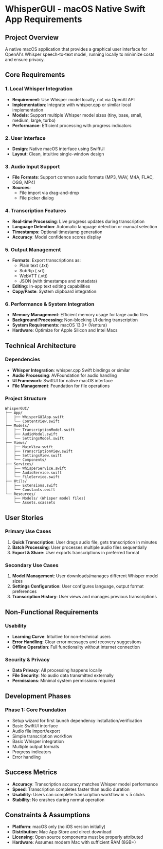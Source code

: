 # WhisperGUI - macOS Native Swift App Requirements

## Project Overview
A native macOS application that provides a graphical user interface for OpenAI's Whisper speech-to-text model, running locally to minimize costs and ensure privacy.

## Core Requirements

### 1. Local Whisper Integration
- **Requirement**: Use Whisper model locally, not via OpenAI API
- **Implementation**: Integrate with whisper.cpp or similar local implementation
- **Models**: Support multiple Whisper model sizes (tiny, base, small, medium, large, turbo)
- **Performance**: Efficient processing with progress indicators

### 2. User Interface
- **Design**: Native macOS interface using SwiftUI
- **Layout**: Clean, intuitive single-window design

### 3. Audio Input Support
- **File Formats**: Support common audio formats (MP3, WAV, M4A, FLAC, OGG, MP4)
- **Sources**: 
  - File import via drag-and-drop
  - File picker dialog

### 4. Transcription Features
- **Real-time Processing**: Live progress updates during transcription
- **Language Detection**: Automatic language detection or manual selection
- **Timestamps**: Optional timestamp generation
- **Accuracy**: Model confidence scores display

### 5. Output Management
- **Formats**: Export transcriptions as:
  - Plain text (.txt)
  - SubRip (.srt)
  - WebVTT (.vtt)
  - JSON (with timestamps and metadata)
- **Editing**: In-app text editing capabilities
- **Copy/Paste**: System clipboard integration

### 6. Performance & System Integration
- **Memory Management**: Efficient memory usage for large audio files
- **Background Processing**: Non-blocking UI during transcription
- **System Requirements**: macOS 13.0+ (Ventura)
- **Hardware**: Optimize for Apple Silicon and Intel Macs

## Technical Architecture

### Dependencies
- **Whisper Integration**: whisper.cpp Swift bindings or similar
- **Audio Processing**: AVFoundation for audio handling
- **UI Framework**: SwiftUI for native macOS interface
- **File Management**: Foundation for file operations

### Project Structure
```
WhisperGUI/
├── App/
│   ├── WhisperGUIApp.swift
│   └── ContentView.swift
├── Models/
│   ├── TranscriptionModel.swift
│   ├── AudioModel.swift
│   └── SettingsModel.swift
├── Views/
│   ├── MainView.swift
│   ├── TranscriptionView.swift
│   ├── SettingsView.swift
│   └── Components/
├── Services/
│   ├── WhisperService.swift
│   ├── AudioService.swift
│   └── FileService.swift
├── Utils/
│   ├── Extensions.swift
│   └── Constants.swift
└── Resources/
    ├── Models/ (Whisper model files)
    └── Assets.xcassets
```

## User Stories

### Primary Use Cases
1. **Quick Transcription**: User drags audio file, gets transcription in minutes
3. **Batch Processing**: User processes multiple audio files sequentially
4. **Export & Share**: User exports transcriptions in preferred format

### Secondary Use Cases
1. **Model Management**: User downloads/manages different Whisper model sizes
2. **Settings Configuration**: User configures language, output format preferences
3. **Transcription History**: User views and manages previous transcriptions

## Non-Functional Requirements

### Usability
- **Learning Curve**: Intuitive for non-technical users
- **Error Handling**: Clear error messages and recovery suggestions
- **Offline Operation**: Full functionality without internet connection

### Security & Privacy
- **Data Privacy**: All processing happens locally
- **File Security**: No audio data transmitted externally
- **Permissions**: Minimal system permissions required

## Development Phases

### Phase 1: Core Foundation
- Setup wizard for first launch dependency installation/verification
- Basic SwiftUI interface
- Audio file import/export
- Simple transcription workflow
- Basic Whisper integration
- Multiple output formats
- Progress indicators
- Error handling

## Success Metrics
- **Accuracy**: Transcription accuracy matches Whisper model performance
- **Speed**: Transcription completes faster than audio duration
- **Usability**: Users can complete transcription workflow in < 5 clicks
- **Stability**: No crashes during normal operation

## Constraints & Assumptions
- **Platform**: macOS only (no iOS version initially)
- **Distribution**: Mac App Store and direct download
- **Licensing**: Open source components must be properly attributed
- **Hardware**: Assumes modern Mac with sufficient RAM (8GB+)